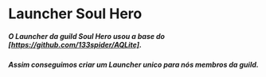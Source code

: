 
# **Launcher Soul Hero** 

##### O Launcher da guild **Soul Hero** usou a base do [https://github.com/133spider/AQLite]. 
##### Assim conseguimos criar um **Launcher** unico para nós membros da guild.
